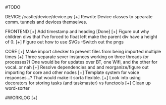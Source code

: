 #TODO

DEVICE
/castle/device/device.py
[+] Rewrite Device classes to spearate comm. tunnels and devices themselves.


FRONTEND
[+] Add timestamp and heading [Done]
[+] Figure out why children divs that I've forced to float left make the parent div have a height of 0.
[+] Figure out how to use SVGs
    -Switch out the pngs

CORE
[+] Make import checker to prevent files from being imported multiple times
[+] Three separate sever instances working on three threads (or processes?)
    One would be for updates over BT, one Wifi, and the other for vocal..or nah
[+] Resolve dependencies and and reorganize/figure out importing for core and other nodes
[+] Template system for voice responses...? That would make it sorta flexible.
[+] Look into using decorators for storing tasks (and taskmaster) vs functools
[+] Clean up word-sorter



#WORKLOG
[+]
